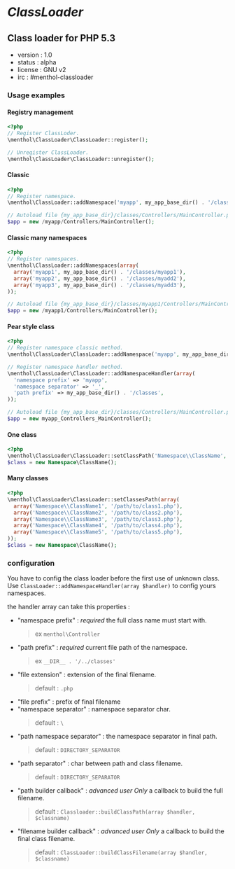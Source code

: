 # *ClassLoader*
## Class loader for PHP 5.3

* version : 1.0
* status : alpha
* license : GNU v2
* irc : #menthol-classloader

### Usage examples

#### Registry management

```php
<?php
// Register ClassLoder.
\menthol\ClassLoader\ClassLoader::register();

// Unregister ClassLoader.
\menthol\ClassLoader\ClassLoader::unregister();
```

#### Classic

```php
<?php
// Register namespace.
\menthol\ClassLoader::addNamespace('myapp', my_app_base_dir() . '/classes');

// Autoload file {my_app_base_dir}/classes/Controllers/MainController.php.
$app = new /myapp/Controllers/MainController();
```

#### Classic many namespaces

```php
<?php
// Register namespaces.
\menthol\ClassLoader::addNamespaces(array(
  array('myapp1', my_app_base_dir() . '/classes/myapp1'),
  array('myapp2', my_app_base_dir() . '/classes/myadd2'),
  array('myapp3', my_app_base_dir() . '/classes/myadd3'),
));

// Autoload file {my_app_base_dir}/classes/myapp1/Controllers/MainController.php.
$app = new /myapp1/Controllers/MainController();
```


#### Pear style class

```php
<?php
// Register namespace classic method.
\menthol\ClassLoader\ClassLoader::addNamespace('myapp', my_app_base_dir() . '/classes', '_');

// Register namespace handler method.
\menthol\ClassLoader\ClassLoader::addNamespaceHandler(array(
  'namespace prefix' => 'myapp',
  'namespace separator' => '_',
  'path prefix' => my_app_base_dir() . '/classes',
));

// Autoload file {my_app_base_dir}/classes/Controllers/MainController.php.
$app = new myapp_Controllers_MainController();
```

#### One class

```php
<?php
\menthol\ClassLoader\ClassLoader::setClassPath('Namespace\\ClassName', '/path/to/class.php');
$class = new Namespace\ClassName();
```

#### Many classes

```php
<?php
\menthol\ClassLoader\ClassLoader::setClassesPath(array(
  array('Namespace\\ClassName1', '/path/to/class1.php'),
  array('Namespace\\ClassName2', '/path/to/class2.php'),
  array('Namespace\\ClassName3', '/path/to/class3.php'),
  array('Namespace\\ClassName4', '/path/to/class4.php'),
  array('Namespace\\ClassName5', '/path/to/class5.php'),
));
$class = new Namespace\ClassName();
```

### configuration
You have to config the class loader before the first use of unknown class.
Use `ClassLoader::addNamespaceHandler(array $handler)` to config yours namespaces.

the handler array can take this properties :

* "namespace prefix" : *required* the full class name must start with.
  > ex `menthol\Controller`
* "path prefix" : *required* current file path of the namespace.
  > ex `__DIR__ . '/../classes'`
* "file extension" : extension of the final filename.
  > default : `.php`
* "file prefix" : prefix of final filename
* "namespace separator" : namespace separator char.
  > default : `\`
* "path namespace separator" : the namespace separator in final path.
  > default : `DIRECTORY_SEPARATOR`
* "path separator" : char between path and class filename.
  > default : `DIRECTORY_SEPARATOR`
* "path builder callback" : *advanced user Only* a callback to build the full filename.
  > default : `Classloader::buildClassPath(array $handler, $classname)`
* "filename builder callback" : *advanced user Only* a callback to build the final class filename.
  > default : `ClassLoader::buildClassFilename(array $handler, $classname)`
